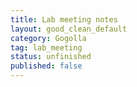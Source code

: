 ```yaml
---
title: Lab meeting notes
layout: good_clean_default
category: Gogolla
tag: lab_meeting
status: unfinished
published: false
---
```

